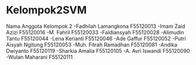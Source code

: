 # Kelompok2SVM

Nama Anggota Kelompok 2
-Fadhilah Lamangkona F55120013
-Imam Zaid Azizi F55120016
-M. Fahril F55120033
-Faldiansyah F55120028
-Alimudin Tantu F55120044
-Lena Kerianti F55120046
-Ade Gaffur F55120052
-Putri Aisyah Ngitung F55120053
-Muh. Fitrah Ramadhan F55120081
-Andika Dwiyanto F55120119
-Sharkia Amalia F55120105
-A. Avri Iswandi F55120090
-Wulan Maharani F55120111
